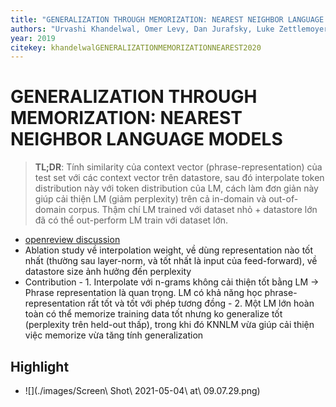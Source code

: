 ```yaml
---
title: "GENERALIZATION THROUGH MEMORIZATION: NEAREST NEIGHBOR LANGUAGE MODELS"
authors: "Urvashi Khandelwal, Omer Levy, Dan Jurafsky, Luke Zettlemoyer, Mike Lewis"
year: 2019
citekey: khandelwalGENERALIZATIONMEMORIZATIONNEAREST2020
---
```


# GENERALIZATION THROUGH MEMORIZATION: NEAREST NEIGHBOR LANGUAGE MODELS
> **TL;DR**:  Tính similarity của context vector (phrase-representation) của test set với các context vector trên datastore, sau đó interpolate token distribution này với token distribution của LM, cách làm đơn giản này giúp cải thiện LM (giảm perplexity) trên cả in-domain và out-of-domain corpus. Thậm chí LM trained với dataset nhỏ + datastore lớn đã có thể out-perform LM train với dataset lớn. 

- [openreview discussion](https://openreview.net/forum?id=HklBjCEKvH)
- Ablation study về interpolation weight, về dùng representation nào tốt nhất (thường sau layer-norm, và tốt nhất là input của feed-forward), về datastore size ảnh hưởng đến perplexity
- Contribution
        - 1. Interpolate với n-grams không cải thiện tốt bằng LM -> Phrase representation là quan trọng. LM có khả năng học phrase-representation rất tốt và tốt với phép tương đồng
        - 2. Một LM lớn hoàn toàn có thể memorize training data tốt nhưng ko generalize tốt (perplexity trên held-out thấp), trong khi đó KNNLM vừa giúp cải thiện việc memorize vừa tăng tính generalization
## Highlight
- ![](./images/Screen\ Shot\ 2021-05-04\ at\ 09.07.29.png)
